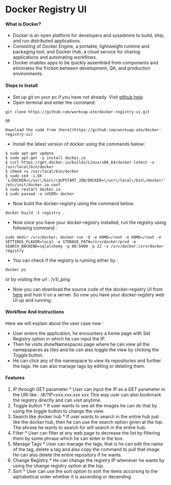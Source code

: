# Docker Registry UI

#### What is Docker?

 * Docker is an open platform for developers and sysadmins to build, ship, and run distributed applications.
 * Consisting of Docker Engine, a portable, lightweight runtime and packaging tool, and Docker Hub, a cloud service for sharing applications and automating workflows.
 * Docker enables apps to be quickly assembled from components and eliminates the friction between development, QA, and production environments.

#### Steps to Install

 * Set up git on your pc if you have not already. Visit [github help](https://help.github.com/articles/set-up-git)
 * Open terminal and enter the command:
```  
git clone https://github.com/worksap-ate/docker-registry-ui.git
```
  	OR

  	Download the code from [here](https://github.com/worksap-ate/docker-registry-ui)

 
 * Install the latest version of docker using the commands below:

 ```
$ sudo apt-get update
$ sudo apt-get -y install docker.io
$ curl https://get.docker.io/builds/Linux/x86_64/docker-latest -o /usr/local/bin/docker
$ chmod +x /usr/local/bin/docker
$ sudo sed -i.bk 's/DOCKER=\/usr\/bin\/\$UPSTART_JOB/DOCKER=\/usr\/local\/bin\/docker/' /etc/init/docker.io.conf
$ sudo restart docker.io
$ sudo passwd -a <USER> docker

 ```

 * Now build the docker-registry using the command below:
```
docker build -t registry .
```
 * Now once you have your docker-registry installed, run the registry using following command :
```
sudo mkdir /srv/docker; docker run -d -e HOME=/root -e HOME=/root -e SETTINGS_FLAVOR=local -e STORAGE_PATH=/srv/docker/prod -e SEARCH_BACKEND=sqlalchemy -p 80:5000 -p 22 -v /srv/docker:/srv/docker registry
```
 * You can check if the registry is running either by :
```
docker ps
```
or by visiting the url : <RegistryIP>/v1/_ping

 * Now you can download the source code of the docker-registry UI from [here](https://github.com/worksap-ate/docker-registry-ui) and host it on a server.
So now you have your docker-registry web UI up and running.

#### Workflow And Instructions
Here we will explain about the user case now :
* User enters the application, he encounters a home page with Set Registry option in which he can input the IP.
* Then he visits showNamespaces page where he can view all the namepspaces as tiles and he can also toggle the view by clicking the Toggle button.
*  He can click any of the namespace to view its repositories and further the tags. He can also manage tags by editing or deleting them.

#### Features
  1. IP through GET parameter
    * User can input the IP as a GET parameter in the URl like : <RegistryIP>/#/?IP=xxx.xxx.xxx.xxx
This way user can also bookmark the registry directly and can visit anytime.
  2. Toggle button
    * If user wants to see all the images he can do that by using the toggle button to change the view.
  3. Search like docker hub
    * If user wants to search in the entire hub just like the docker hub, then he can use the search option given at the top. The phrase he wants to search for will search in the entire hub.
  4. Filter
    * User can filter at any web page to decrease the list by filtering them by some phrase which he can enter in the box.
  5. Manage Tags
    * User can manage the tags, that is he can edit the name of the tag, delete a tag and also copy the command to pull that image. He can also delete the entire repository if he wants.
  6. Change Registry
    * He can change the registry IP whenever he wants by using the change registry option at the top.
  7. Sort
    * User can use the sort option to sort the items accorsing to the alphabetical order whether it is ascending or decending.
    
